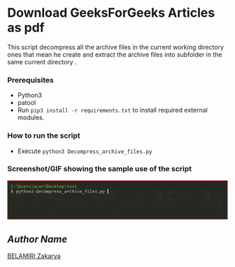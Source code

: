 # Download GeeksForGeeks Articles as pdf
<!--Remove the below lines and add yours -->
This script decompress all the archive files in the current working directory ones that mean he create  and extract the archive files into subfolder in the same current directory .

### Prerequisites
<!--Remove the below lines and add yours -->
* Python3 
* patool 
* Run `pip3 install -r requirements.txt` to install required external modules.

### How to run the script
<!--Remove the below lines and add yours -->
- Execute `python3 Decompress_archive_files.py`


### Screenshot/GIF showing the sample use of the script
<!--Remove the below lines and add yours -->
![Screenshot of the Output](https://github.com/kakaa2993/My_Python_Projects/blob/ae7c1850bf26ae9c2414e6ee882ebd033ff77b19/scripts/project1_Docompress_archive_files/Capture.PNG)

## *Author Name*
<!--Remove the below lines and add yours -->
[BELAMIRI Zakarya](https://github.com/kakaa2993)
